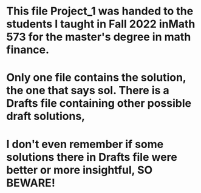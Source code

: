 # This file Project_1 was handed to the students I taught in Fall 2022 inMath 573 for the master's degree in math finance. 

# Only one file contains the solution, the one that says sol. There is a Drafts file containing other possible draft solutions, 
# I don't even remember if some solutions there in Drafts file were better or more insightful, SO BEWARE!
